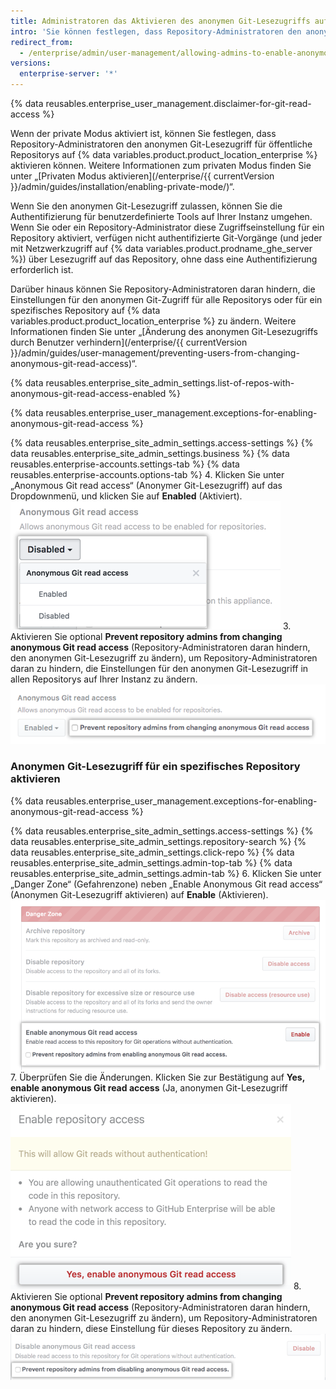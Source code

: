 ```yaml
---
title: Administratoren das Aktivieren des anonymen Git-Lesezugriffs auf öffentliche Repositorys erlauben
intro: 'Sie können festlegen, dass Repository-Administratoren den anonymen Git-Lesezugriff auf öffentliche Repositorys auf {% data variables.product.product_location_enterprise %} aktivieren können, um die Funktionsweise von benutzerdefinierten Tools auf Ihrer Instanz zu vereinfachen und Authentifizierungsanforderungen zu umgehen.'
redirect_from:
  - /enterprise/admin/user-management/allowing-admins-to-enable-anonymous-git-read-access-to-public-repositories
versions:
  enterprise-server: '*'
---
```


{% data reusables.enterprise_user_management.disclaimer-for-git-read-access %}

Wenn der private Modus aktiviert ist, können Sie festlegen, dass Repository-Administratoren den anonymen Git-Lesezugriff für öffentliche Repositorys auf {% data variables.product.product_location_enterprise %} aktivieren können. Weitere Informationen zum privaten Modus finden Sie unter „[Privaten Modus aktivieren](/enterprise/{{ currentVersion }}/admin/guides/installation/enabling-private-mode/)“.

Wenn Sie den anonymen Git-Lesezugriff zulassen, können Sie die Authentifizierung für benutzerdefinierte Tools auf Ihrer Instanz umgehen. Wenn Sie oder ein Repository-Administrator diese Zugriffseinstellung für ein Repository aktiviert, verfügen nicht authentifizierte Git-Vorgänge (und jeder mit Netzwerkzugriff auf {% data variables.product.prodname_ghe_server %}) über Lesezugriff auf das Repository, ohne dass eine Authentifizierung erforderlich ist.

Darüber hinaus können Sie Repository-Administratoren daran hindern, die Einstellungen für den anonymen Git-Zugriff für alle Repositorys oder für ein spezifisches Repository auf {% data variables.product.product_location_enterprise %} zu ändern. Weitere Informationen finden Sie unter „[Änderung des anonymen Git-Lesezugriffs durch Benutzer verhindern](/enterprise/{{ currentVersion }}/admin/guides/user-management/preventing-users-from-changing-anonymous-git-read-access)“.

{% data reusables.enterprise_site_admin_settings.list-of-repos-with-anonymous-git-read-access-enabled %}

{% data reusables.enterprise_user_management.exceptions-for-enabling-anonymous-git-read-access %}

{% data reusables.enterprise_site_admin_settings.access-settings %}
{% data reusables.enterprise_site_admin_settings.business %}
{% data reusables.enterprise-accounts.settings-tab %}
{% data reusables.enterprise-accounts.options-tab %}
4. Klicken Sie unter „Anonymous Git read access“ (Anonymer Git-Lesezugriff) auf das Dropdownmenü, und klicken Sie auf **Enabled** (Aktiviert). ![Dropdownmenü „Anonymous Git read access“ (Anonymer Git-Lesezugriff) mit den angezeigten Menüoptionen „Enabled“ (Aktiviert) und „Disabled“ (Deaktiviert)](/assets/images/enterprise/site-admin-settings/enable-anonymous-git-read-access.png)
3. Aktivieren Sie optional **Prevent repository admins from changing anonymous Git read access** (Repository-Administratoren daran hindern, den anonymen Git-Lesezugriff zu ändern), um Repository-Administratoren daran zu hindern, die Einstellungen für den anonymen Git-Lesezugriff in allen Repositorys auf Ihrer Instanz zu ändern. ![Durch die Aktivierung des Kontrollkästchens werden Repository-Administratoren daran gehindert, die Einstellungen für den anonymen Git-Lesezugriff für alle Repositorys auf Ihrer Instanz zu ändern](/assets/images/enterprise/site-admin-settings/globally-lock-repos-from-changing-anonymous-git-read-access.png)

### Anonymen Git-Lesezugriff für ein spezifisches Repository aktivieren

{% data reusables.enterprise_user_management.exceptions-for-enabling-anonymous-git-read-access %}

{% data reusables.enterprise_site_admin_settings.access-settings %}
{% data reusables.enterprise_site_admin_settings.repository-search %}
{% data reusables.enterprise_site_admin_settings.click-repo %}
{% data reusables.enterprise_site_admin_settings.admin-top-tab %}
{% data reusables.enterprise_site_admin_settings.admin-tab %}
6. Klicken Sie unter „Danger Zone“ (Gefahrenzone) neben „Enable Anonymous Git read access“ (Anonymen Git-Lesezugriff aktivieren) auf **Enable** (Aktivieren). ![Schaltfläche „Enabled“ (Aktiviert) unter „Enable anonymous Git read access“ (Anonymen Git-Lesezugriff aktivieren) in der „Danger Zone“ (Gefahrenzone) der Websiteadministratoreinstellungen eines Repositorys ](/assets/images/enterprise/site-admin-settings/site-admin-enable-anonymous-git-read-access.png)
7. Überprüfen Sie die Änderungen. Klicken Sie zur Bestätigung auf **Yes, enable anonymous Git read access** (Ja, anonymen Git-Lesezugriff aktivieren). ![Bestätigung der Einstellung für anonymen Git-Lesezugriff in einem Popup-Fenster](/assets/images/enterprise/site-admin-settings/confirm-anonymous-git-read-access-for-specific-repo-as-site-admin.png)
8. Aktivieren Sie optional **Prevent repository admins from changing anonymous Git read access** (Repository-Administratoren daran hindern, den anonymen Git-Lesezugriff zu ändern), um Repository-Administratoren daran zu hindern, diese Einstellung für dieses Repository zu ändern. ![Durch die Aktivierung des Kontrollkästchens werden Repository-Administratoren daran gehindert, den anonymen Git-Lesezugriff für dieses Repository zu ändern](/assets/images/enterprise/site-admin-settings/lock_anonymous_git_access_for_specific_repo.png)
